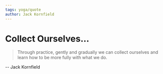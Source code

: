 ```yaml
---
tags: yoga/quote
author: Jack Kornfield
---
```


# Collect Ourselves...

> Through practice, gently and gradually we can collect ourselves and learn how to be more fully with what we do.

-- Jack Kornfield

